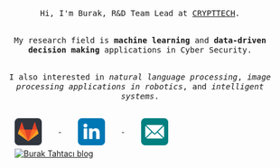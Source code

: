 <!--
**tahtaciburak/tahtaciburak** is a ✨ _special_ ✨ repository because its `README.md` (this file) appears on your GitHub profile.

Here are some ideas to get you started:

- 🔭 I’m currently working on ...
- 🌱 I’m currently learning ...
- 👯 I’m looking to collaborate on ...
- 🤔 I’m looking for help with ...
- 💬 Ask me about ...
- 📫 How to reach me: ...
- 😄 Pronouns: ...
- ⚡ Fun fact: ...
-->

<p align="center">
  <samp>
    Hi, I'm Burak, R&D Team Lead at <a href="https://crypttech.com/">CRYPTTECH</a>.
  </samp>
  <br><br>
</p>

<p align="center">
  <samp>
    My research field is <b>machine learning</b> and <b>data-driven decision making</b> applications in Cyber Security.
  </samp>
  <br><br>
</p>

<p align="center">
  <samp>
    I also interested in <i>natural language processing</i>, <i>image processing applications in robotics</i>, and <i>intelligent systems</i>.
  </samp>
  <br><br>
</p>


  <a href="https://gitlab.com/tahtaciburak">
    <img align="middle" alt="Burak Tahtacı GitLab" width="48px" src="https://raw.githubusercontent.com/edent/SuperTinyIcons/099dc12b59179d07d534069bc8551718f786d91a/images/svg/gitlab.svg" hspace="30" />
  </a>

  <a href="https://www.linkedin.com/in/tahtaciburak/">
    <img align="middle" alt="Burak Tahtacı LinkedIn" width="48px" src="https://raw.githubusercontent.com/edent/SuperTinyIcons/099dc12b59179d07d534069bc8551718f786d91a/images/svg/linkedin.svg" hspace="30" />
  </a>

  <a href="mailto:tahtaciburak@gmail.com">
    <img align="middle" alt="Burak Tahtacı email" width="48px" src="https://raw.githubusercontent.com/edent/SuperTinyIcons/099dc12b59179d07d534069bc8551718f786d91a/images/svg/email.svg" hspace="30" />
  </a>
  <a href="https://buraktahtaci.com">
  <img align="middle" alt="Burak Tahtacı blog" width="48px" src="https://image.flaticon.com/icons/svg/1085/1085808.svg" hspace="30" />
  </a>
